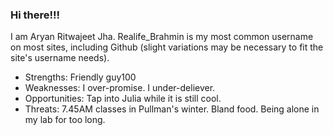 ### Hi there!!!

I am Aryan Ritwajeet Jha. Realife_Brahmin is my most common username on most sites, including Github (slight variations may be necessary to fit the site's username needs).
- Strengths: Friendly guy100
- Weaknesses: I over-promise. I under-deliever.
- Opportunities: Tap into Julia while it is still cool.
- Threats: 7.45AM classes in Pullman's winter. Bland food. Being alone in my lab for too long.
